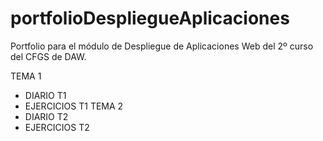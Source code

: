 # portfolioDespliegueAplicaciones
Portfolio para el módulo de Despliegue de Aplicaciones Web del 2º curso del CFGS de DAW.

TEMA 1
- DIARIO T1
- EJERCICIOS T1
TEMA 2
- DIARIO T2
- EJERCICIOS T2
